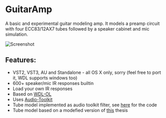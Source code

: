 # GuitarAmp
A basic and experimental guitar modeling amp. It models a preamp circuit with four ECC83/12AX7 tubes followed by a 
speaker cabinet and mic simulation.

![](https://raw.githubusercontent.com/apohl79/GuitarAmp/master/manual/screenshot.png "Screenshot")

Features:
---------

- VST2, VST3, AU and Standalone - all OS X only, sorry (feel free to port it, WDL supports windows too)
- 600+ speaker/mic IR responses builtin
- Load your own IR responses
- Based on [WDL-OL](https://github.com/olilarkin/wdl-ol)
- Uses [Audio-Toolkit](http://www.audio-tk.com)
- Tube model implemented as audio toolkit filter, see [here](https://github.com/apohl79/AudioTK/blob/Triode3Filter/ATK/Preamplifier/Triode3Filter.h) for the code
- Tube model based on a modefied version of [this](http://www.hs-ulm.de/opus/frontdoor.php?source_opus=114) thesis
